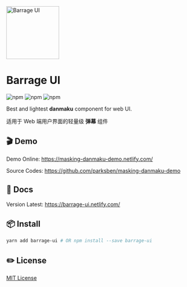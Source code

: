 <img alt="Barrage UI" src="https://github.com/parksben/barrage/raw/master/docs/images/logo.png" width="140">

# Barrage UI

![npm](https://img.shields.io/npm/l/barrage-ui.svg)
![npm](https://img.shields.io/npm/dt/barrage-ui.svg)
![npm](https://img.shields.io/npm/v/barrage-ui/latest.svg)

Best and lightest **danmaku** component for web UI.

适用于 Web 端用户界面的轻量级 **弹幕** 组件

## 🎬 Demo

Demo Online: <https://masking-danmaku-demo.netlify.com/>

Source Codes: <https://github.com/parksben/masking-danmaku-demo>

## 📄 Docs

Version Latest: <https://barrage-ui.netlify.com/>

## 📦 Install

```bash
yarn add barrage-ui # OR npm install --save barrage-ui
```

## ✏️ License

[MIT License](LICENSE)
